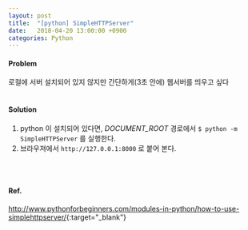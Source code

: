 ```yaml
---
layout: post
title:  "[python] SimpleHTTPServer"
date:   2018-04-20 13:00:00 +0900
categories: Python
---
```

#### Problem
로컬에 서버 설치되어 있지 않지만 간단하게(3초 안에) 웹서버를 띄우고 싶다
<br>
<br>

#### Solution
1. python 이 설치되어 있다면,  _DOCUMENT_ROOT_ 경로에서 `$ python -m SimpleHTTPServer` 를 실행한다.
2. 브라우져에서 `http://127.0.0.1:8000` 로 붙어 본다.
<br>
<br>

#### Ref.
<http://www.pythonforbeginners.com/modules-in-python/how-to-use-simplehttpserver/>{:target="_blank"}
